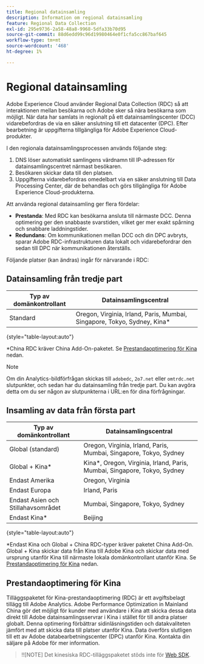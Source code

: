 ```yaml
---
title: Regional datainsamling
description: Information om regional datainsamling
feature: Regional Data Collection
exl-id: 295e9736-2a58-48a8-9968-5dfa33b70d95
source-git-commit: 88d6edd99c96d19980464e0f1cfa5cc867baf645
workflow-type: tm+mt
source-wordcount: '468'
ht-degree: 1%

---
```


# Regional datainsamling

Adobe Experience Cloud använder Regional Data Collection (RDC) så att interaktionen mellan besökarna och Adobe sker så nära besökarna som möjligt. När data har samlats in regionalt på ett datainsamlingscenter (DCC) vidarebefordras de via en säker anslutning till ett datacenter (DPC). Efter bearbetning är uppgifterna tillgängliga för Adobe Experience Cloud-produkter.

I den regionala datainsamlingsprocessen används följande steg:

1. DNS löser automatiskt samlingens värdnamn till IP-adressen för datainsamlingscentret närmast besökaren.
1. Besökaren skickar data till den platsen.
1. Uppgifterna vidarebefordras omedelbart via en säker anslutning till Data Processing Center, där de behandlas och görs tillgängliga för Adobe Experience Cloud-produkterna.

Att använda regional datainsamling ger flera fördelar:

* **Prestanda**: Med RDC kan besökarna ansluta till närmaste DCC. Denna optimering ger den snabbaste svarstiden, vilket ger mer exakt spårning och snabbare laddningstider.
* **Redundans**: Om kommunikationen mellan DCC och din DPC avbryts, sparar Adobe RDC-infrastrukturen data lokalt och vidarebefordrar den sedan till DPC när kommunikationen återställs.

Följande platser (kan ändras) ingår för närvarande i RDC:

## Datainsamling från tredje part

| Typ av domänkontrollant | Datainsamlingscentral |
| --- | --- |
| Standard | Oregon, Virginia, Irland, Paris, Mumbai, Singapore, Tokyo, Sydney, Kina* |

{style=&quot;table-layout:auto&quot;}

*China RDC kräver China Add-On-paketet. Se [Prestandaoptimering för Kina](#china-performance-optimization) nedan.

>[!NOTE]
>
>Om din Analytics-bildförfrågan skickas till `adobedc`, `2o7.net` eller `omtrdc.net` slutpunkter, och sedan har du datainsamling från tredje part. Du kan avgöra detta om du ser någon av slutpunkterna i URL:en för dina förfrågningar.

## Insamling av data från första part

| Typ av domänkontrollant | Datainsamlingscentral |
| --- | --- |
| Global (standard) | Oregon, Virginia, Irland, Paris, Mumbai, Singapore, Tokyo, Sydney |
| Global + Kina* | Kina*, Oregon, Virginia, Irland, Paris, Mumbai, Singapore, Tokyo, Sydney |
| Endast Amerika | Oregon, Virginia |
| Endast Europa | Irland, Paris |
| Endast Asien och Stillahavsområdet | Mumbai, Singapore, Tokyo, Sydney |
| Endast Kina* | Beijing |

{style=&quot;table-layout:auto&quot;}

*Endast Kina och Global + China RDC-typer kräver paketet China Add-On. Global + Kina skickar data från Kina till Adobe Kina och skickar data med ursprung utanför Kina till närmaste lokala domänkontrollant utanför Kina. Se [Prestandaoptimering för Kina](#china-performance-optimization) nedan.

## Prestandaoptimering för Kina

Tilläggspaketet för Kina-prestandaoptimering (RDC) är ett avgiftsbelagt tillägg till Adobe Analytics. Adobe Performance Optimization in Mainland China gör det möjligt för kunder med användare i Kina att skicka dessa data direkt till Adobe datainsamlingsservrar i Kina i stället för till andra platser globalt. Denna optimering förbättrar sidinläsningstiden och datakvaliteten jämfört med att skicka data till platser utanför Kina. Data överförs slutligen till ett av Adobe databearbetningscenter (DPC) utanför Kina. Kontakta din säljare på Adobe för mer information.

>!![NOTE]
Det kinesiska RDC-tilläggspaketet stöds inte för [Web SDK](/help/implement/aep-edge/overview.md).

